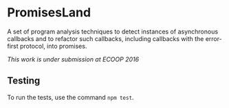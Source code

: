 # PromisesLand

A set of program analysis techniques to
detect instances of asynchronous callbacks and to refactor such callbacks,
including callbacks with the error-first protocol, into promises.

*This work is under submission at ECOOP 2016*

## Testing

To run the tests, use the command `npm test`.
